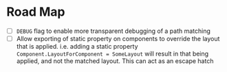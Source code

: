 # Road Map

- [ ] `DEBUG` flag to enable more transparent debugging of a path matching
- [ ] Allow exporting of static property on components to override the layout that is applied. i.e. adding a static property `Component.LayoutForComponent = SomeLayout` will result in that being applied, and not the matched layout. This can act as an escape hatch